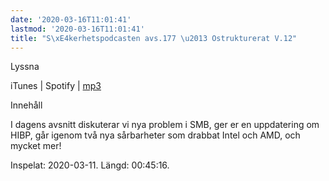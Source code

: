 ```yaml
---
date: '2020-03-16T11:01:41'
lastmod: '2020-03-16T11:01:41'
title: "S\xE4kerhetspodcasten avs.177 \u2013 Ostrukturerat V.12"
---
```

Lyssna

iTunes \| Spotify \| [mp3](http://traffic.libsyn.com/sakerhetspodcasten/2020-03-11_Ostrukturerat.mp3)


Innehåll

I dagens avsnitt diskuterar vi nya problem i SMB, ger er en uppdatering om HIBP,
går igenom två nya sårbarheter som drabbat Intel och AMD, och mycket mer!

Inspelat: 2020-03-11. Längd: 00:45:16.

